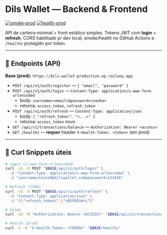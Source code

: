 # Dils Wallet — Backend & Frontend

[![smoke-prod](https://github.com/dilson123-tech/dils-wallet/actions/workflows/smoke.yml/badge.svg?branch=main)](https://github.com/dilson123-tech/dils-wallet/actions/workflows/smoke.yml)
[![health-prod](https://github.com/dilson123-tech/dils-wallet/actions/workflows/health.yml/badge.svg?branch=main)](https://github.com/dilson123-tech/dils-wallet/actions/workflows/health.yml)

API de carteira minimal + front estático simples. Tokens JWT com **login** + **refresh**, CORS habilitado p/ dev local, smoke/health no GitHub Actions e `/healthz` protegido por token.

---

## 🔗 Endpoints (API)
**Base (prod):** `https://dils-wallet-production.up.railway.app`

- `POST /api/v1/auth/register` — `{ "email", "password" }`  
- `POST /api/v1/auth/login` — `Content-Type: application/x-www-form-urlencoded`  
  - body: `username=<email>&password=<senha>`  
  - retorna: `access_token`, `refresh_token`
- `POST /api/v1/auth/refresh` — `Content-Type: application/json`  
  - body: `{ "refresh_token": "<...>" }`  
  - retorna: `access_token` novo
- `GET /api/v1/transactions/balance` — `Authorization: Bearer <access>`  
- `GET /healthz` — **requer** header `X-Health-Token: <token>` (em prod)

---

## 🧪 Curl Snippets úteis

```bash
# Login (x-www-form-urlencoded)
curl -sS -X POST "$BASE/api/v1/auth/login" \
  -H "Content-Type: application/x-www-form-urlencoded" \
  -d "username=teste9@dilswallet.com&password=123456"

# Refresh (JSON)
curl -sS -X POST "$BASE/api/v1/auth/refresh" \
  -H "Content-Type: application/json" \
  -d "{\"refresh_token\":\"<REFRESH>\"}"

# Saldo
curl -sS -H "Authorization: Bearer <ACCESS>" "$BASE/api/v1/transactions/balance"

# Health (prod)
curl -i -H "X-Health-Token: <TOKEN>" "$BASE/healthz"

